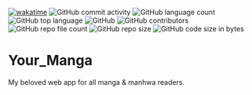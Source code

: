 [![wakatime](https://wakatime.com/badge/user/fbdfdc0f-d449-43dc-8090-ced03a22fe8c/project/19f61fe3-78ec-469f-8f4d-6158b7eb862e.svg)](https://wakatime.com/badge/user/fbdfdc0f-d449-43dc-8090-ced03a22fe8c/project/19f61fe3-78ec-469f-8f4d-6158b7eb862e)  ![GitHub commit activity](https://img.shields.io/github/commit-activity/m/AlexEG/YourManga?color=%23309930&style=plastic)   ![GitHub language count](https://img.shields.io/github/languages/count/AlexEG/YourManga?style=plastic)  ![GitHub top language](https://img.shields.io/github/languages/top/AlexEG/YourManga?color=%239900ff&style=plastic)  ![GitHub](https://img.shields.io/github/license/AlexEG/YourManga?color=%2300dd&style=plastic)   ![GitHub contributors](https://img.shields.io/github/contributors/AlexEG/YourManga?color=%23cc0000&style=plastic)   ![GitHub repo file count](https://img.shields.io/github/directory-file-count/AlexEG/YourManga?&style=plastic)  ![GitHub repo size](https://img.shields.io/github/repo-size/AlexEG/YourManga?color=%23ff0055&style=plastic)  ![GitHub code size in bytes](https://img.shields.io/github/languages/code-size/AlexEG/YourManga?color=5500bb&style=plastic)
# Your_Manga

My beloved web app for all manga & manhwa readers.
